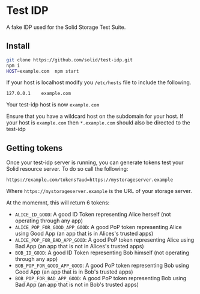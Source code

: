 # Test IDP

A fake IDP used for the Solid Storage Test Suite.

## Install

```bash
git clone https://github.com/solid/test-idp.git
npm i
HOST=example.com  npm start
```

If your host is localhost modify you `/etc/hosts` file to include the following.
```
127.0.0.1    example.com
```
Your test-idp host is now `example.com`

Ensure that you have a wildcard host on the subdomain for your host. If your host is `example.com` then `*.example.com` should also be directed to the test-idp

## Getting tokens

Once your test-idp server is running, you can generate tokens test your Solid resource server. To do so call the following:

```
https://example.com/tokens?aud=https://mystorageserver.example
```

Where `https://mystorageserver.example` is the URL of your storage server.

At the momemnt, this will return 6 tokens:
 - `ALICE_ID_GOOD`: A good ID Token representing Alice herself (not operating through any app)
 - `ALICE_POP_FOR_GOOD_APP_GOOD`: A good PoP token representing Alice using Good App (an app that is in Alices's trusted apps)
 - `ALICE_POP_FOR_BAD_APP_GOOD`: A good PoP token representing Alice using Bad App (an app that is not in Alices's trusted apps)
 - `BOB_ID_GOOD`: A good ID Token representing Bob himself (not operating through any app)
 - `BOB_POP_FOR_GOOD_APP_GOOD`: A good PoP token representing Bob using Good App (an app that is in Bob's trusted apps)
 - `BOB_POP_FOR_BAD_APP_GOOD`: A good PoP token representing Bob using Bad App (an app that is not in Bob's trusted apps)